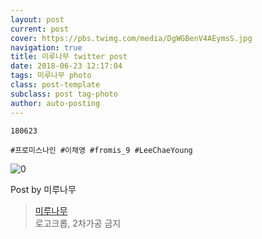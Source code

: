 ```yaml
---
layout: post
current: post
cover: https://pbs.twimg.com/media/DgWGBenV4AEymsS.jpg
navigation: true
title: 미루나무 twitter post
date: 2018-06-23 12:17:04
tags: 미루나무 photo
class: post-template
subclass: post tag-photo
author: auto-posting
---
```


```  
180623  
  
#프로미스나인 #이채영 #fromis_9 #LeeChaeYoung  

```

![0](https://pbs.twimg.com/media/DgWGBenV4AEymsS.jpg)


Post by 미루나무

> [미루나무](https://twitter.com/000514net)  
  로고크롭, 2차가공 금지